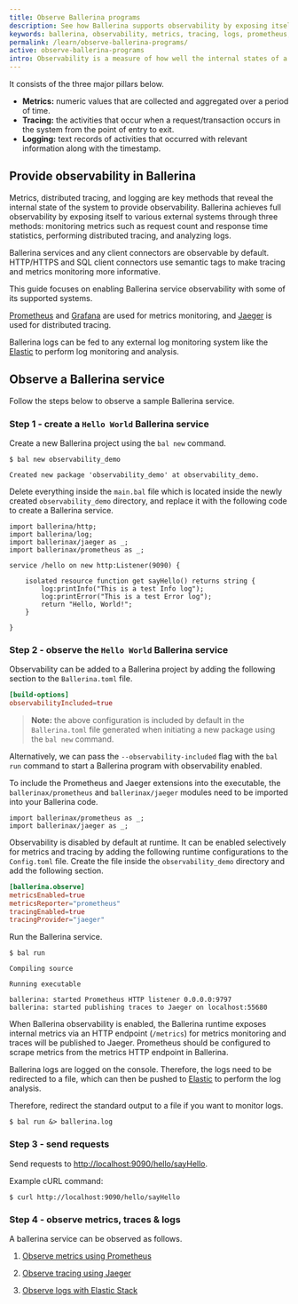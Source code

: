 ```yaml
---
title: Observe Ballerina programs
description: See how Ballerina supports observability by exposing itself via metrics, tracing, and logs to external systems.
keywords: ballerina, observability, metrics, tracing, logs, prometheus, grafana, jaeger, elastic
permalink: /learn/observe-ballerina-programs/
active: observe-ballerina-programs
intro: Observability is a measure of how well the internal states of a system can be inferred from the knowledge of its external outputs.
---
```


It consists of the three major pillars below.

- **Metrics:** numeric values that are collected and aggregated over a period of time.
- **Tracing:** the activities that occur when a request/transaction occurs in the system from the point of entry to exit.
- **Logging:** text records of activities that occurred with relevant information along with the timestamp.

## Provide observability in Ballerina

Metrics, distributed tracing, and logging are key methods that reveal the internal state of the system to provide observability. Ballerina achieves full observability by exposing itself to various external systems through three methods: monitoring metrics such as request count and response time statistics, performing distributed tracing, and analyzing logs.

Ballerina services and any client connectors are observable by default. HTTP/HTTPS and SQL client
connectors use semantic tags to make tracing and metrics monitoring more informative.

This guide focuses on enabling Ballerina service observability with some of its supported systems.

<a href="https://prometheus.io/" target="_blank">Prometheus</a> and <a href="https://grafana.com/" target="_blank">Grafana</a> are used for metrics monitoring, and <a href="https://www.jaegertracing.io/" target="_blank">Jaeger</a> is used for distributed tracing. 

Ballerina logs can be fed to any external log monitoring system like the 
<a href="https://www.elastic.co/" target="_blank">Elastic</a> to perform log monitoring and analysis.

## Observe a Ballerina service

Follow the steps below to observe a sample Ballerina service.

### Step 1 - create a `Hello World` Ballerina service
 
Create a new Ballerina project using the `bal new` command.
```
$ bal new observability_demo

Created new package 'observability_demo' at observability_demo.
```
Delete everything inside the `main.bal` file which is located inside the newly created `observability_demo` directory, and replace it with the following code to create a Ballerina service.

```ballerina
import ballerina/http;
import ballerina/log;
import ballerinax/jaeger as _;
import ballerinax/prometheus as _;

service /hello on new http:Listener(9090) {

    isolated resource function get sayHello() returns string {
        log:printInfo("This is a test Info log");
        log:printError("This is a test Error log");
        return "Hello, World!";
    }

}
```

### Step 2 - observe the `Hello World` Ballerina service

Observability can be added to a Ballerina project by adding the following section to the `Ballerina.toml` file. 
```toml
[build-options]
observabilityIncluded=true
```

>**Note:** the above configuration is included by default in the `Ballerina.toml` file generated when initiating a new 
package using the `bal new` command.

Alternatively, we can pass the `--observability-included` flag with the `bal run` command to start a Ballerina program with observability enabled.

To include the Prometheus and Jaeger extensions into the executable, the
`ballerinax/prometheus` and `ballerinax/jaeger` modules need to be imported into your Ballerina code.

```ballerina
import ballerinax/prometheus as _;
import ballerinax/jaeger as _;
```

Observability is disabled by default at runtime. It can be enabled selectively for metrics and tracing by adding
the following runtime configurations to the `Config.toml` file. Create the file inside the `observability_demo` directory and add the following section.

```toml
[ballerina.observe]
metricsEnabled=true
metricsReporter="prometheus"
tracingEnabled=true
tracingProvider="jaeger"
```

Run the Ballerina service. 

```
$ bal run

Compiling source

Running executable

ballerina: started Prometheus HTTP listener 0.0.0.0:9797
ballerina: started publishing traces to Jaeger on localhost:55680
```

When Ballerina observability is enabled, the Ballerina runtime exposes internal metrics via an HTTP endpoint (`/metrics`) for
metrics monitoring and traces will be published to Jaeger. Prometheus should be configured to scrape metrics from
the metrics HTTP endpoint in Ballerina.

Ballerina logs are logged on the console. Therefore, the logs need to be redirected to a file, which can then be
pushed to [Elastic](#distributed-logging) to perform the log analysis.

Therefore, redirect the standard output to a file if you want to monitor logs.

```
$ bal run &> ballerina.log
```

### Step 3 - send requests
 
Send requests to <http://localhost:9090/hello/sayHello>.

Example cURL command:

```
$ curl http://localhost:9090/hello/sayHello
```

### Step 4 - observe metrics, traces & logs

A ballerina service can be observed as follows. 

1. [Observe metrics using Prometheus](/learn/observe-metrics)

2. [Observe tracing using Jaeger](/learn/observe-tracing)

3. [Observe logs with Elastic Stack](/learn/observe-logs)
